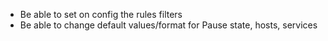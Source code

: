 - Be able to set on config the rules filters
- Be able to change default values/format for Pause state, hosts, services

